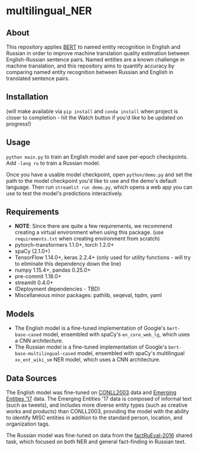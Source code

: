 # multilingual_NER

## About

This repository applies [BERT](https://github.com/google-research/bert) to named entity recognition in English and Russian in order to improve machine translation quality estimation between English-Russian sentence pairs. Named entities are a known challenge in machine translation, and this repository aims to quantify accuracy by comparing named entity recognition between Russian and English in translated sentence pairs.

## Installation

(will make available via `pip install` and `conda install` when project is closer to completion - hit the Watch button if you'd like to be updated on progress!)

## Usage

`python main.py` to train an English model and save per-epoch checkpoints.
Add `-lang ru` to train a Russian model.

Once you have a usable model checkpoint, open `python/demo.py` and set the path to the 
model checkpoint you'd like to use and the demo's default language. Then run `streamlit run demo.py`, which opens a web app you can use to test the model's predictions interactively.

## Requirements

-   **NOTE**: Since there are quite a few requirements, we recommend creating a virtual environment when using this package. (use `requirements.txt` when creating environment from scratch)
-   pytorch-transformers 1.1.0+, torch 1.2.0+
-   spaCy (2.1.0+)
-   TensorFlow 1.14.0+, keras 2.2.4+ (only used for utility functions - will try to eliminate this dependency down the line)
-   numpy 1.15.4+, pandas 0.25.0+
-   pre-commit 1.18.0+
-   streamlit 0.4.0+
-   (Deployment dependencies - TBD)
-   Miscellaneous minor packages: pathlib, seqeval, tqdm, yaml

## Models

-   The English model is a fine-tuned implementation of Google's `bert-base-cased` model, ensembled with spaCy's `en_core_web_lg`, which uses a CNN architecture.
-   The Russian model is a fine-tuned implementation of Google's `bert-base-multilingual-cased` model, ensembled with spaCy's multilingual `xx_ent_wiki_sm` NER model, which uses a CNN architecture.

## Data Sources

The English model was fine-tuned on [CONLL2003](http://aclweb.org/anthology/W03-0419) data and [Emerging Entities '17](https://noisy-text.github.io/2017/emerging-rare-entities.html) data. The Emerging Entities '17 data is composed of informal text (such as tweets), and includes more diverse entity types (such as creative works and products) than CONLL2003, providing the model with the ability to identify MISC entities in addition to the standard person, location, and organization tags.

The Russian model was fine-tuned on data from the [factRuEval-2016](https://github.com/dialogue-evaluation/factRuEval-2016/) shared task, which focused on both NER and general fact-finding in Russian text.
